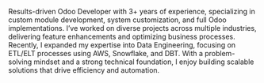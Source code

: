 Results-driven Odoo Developer with 3+ years of experience, specializing in custom module development, system customization, and full Odoo implementations. I’ve worked on diverse projects across multiple industries, delivering feature enhancements and optimizing business processes.
Recently, I expanded my expertise into Data Engineering, focusing on ETL/ELT processes using AWS, Snowflake, and DBT. With a problem-solving mindset and a strong technical foundation, I enjoy building scalable solutions that drive efficiency and automation.
